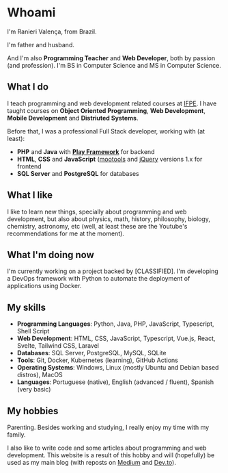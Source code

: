 # Whoami

I'm Ranieri Valença, from Brazil.

I'm father and husband.

And I'm also **Programming Teacher** and **Web Developer**, both by passion (and profession). I'm BS in Computer Science and MS in Computer Science.

## What I do

I teach programming and web development related courses at [IFPE](https://www.ifpe.edu.br/). I have taught courses on **Object Oriented Programming**, **Web Development**, **Mobile Development** and **Distriuted Systems**.

Before that, I was a professional Full Stack developer, working with (at least):
- **PHP** and **Java** with **[Play Framework](https://www.playframework.com/)** for backend
- **HTML**, **CSS** and **JavaScript** ([mootools](https://en.wikipedia.org/wiki/MooTools) and [jQuery](https://jquery.com/) versions 1.x for frontend
- **SQL Server** and **PostgreSQL** for databases

## What I like

I like to learn new things, specially about programming and web development, but also about physics, math, history, philosophy, biology, chemistry, astronomy, etc (well, at least these are the Youtube's recommendations for me at the moment).

## What I'm doing now

I'm currently working on a project backed by \[CLASSIFIED\]. I'm developing a DevOps framework with Python to automate the deployment of applications using Docker.

## My skills

- **Programming Languages**: Python, Java, PHP, JavaScript, Typescript, Shell Script
- **Web Development**: HTML, CSS, JavaScript, Typescript, Vue.js, React, Svelte, Tailwind CSS, Laravel
- **Databases**: SQL Server, PostgreSQL, MySQL, SQLite
- **Tools**: Git, Docker, Kubernetes (learning), GitHub Actions
- **Operating Systems**: Windows, Linux (mostly Ubuntu and Debian based distros), MacOS
- **Languages**: Portuguese (native), English (advanced / fluent), Spanish (very basic)

## My hobbies

Parenting. Besides working and studying, I really enjoy my time with my family. 

I also like to write code and some articles about programming and web development. This website is a result of this hobby and will (hopefully) be used as my main blog (with reposts on [Medium](https://medium.com/r@anierivalenca) and [Dev.to](https://dev.to/ranierivalenca)).